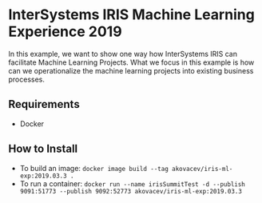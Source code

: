 # InterSystems IRIS Machine Learning Experience 2019

In this example, we want to show one way how InterSystems IRIS can facilitate Machine Learning Projects. What we focus in this example is how can we operationalize the machine learning projects into existing business processes.

## Requirements

- Docker


## How to Install

- To build an image: `docker image build --tag akovacev/iris-ml-exp:2019.03.3 .`
- To run a container: `docker run --name irisSummitTest -d --publish 9091:51773 --publish 9092:52773 akovacev/iris-ml-exp:2019.03.3`

